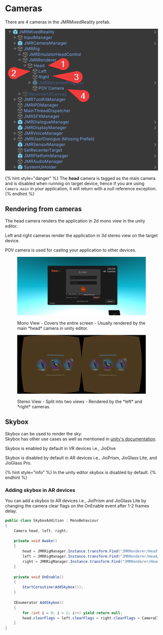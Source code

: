 # Cameras

There are 4 cameras in the JMRMixedReality prefab.

![](<../.gitbook/assets/image (97).png>)

{% hint style="danger" %}
The **head** camera is tagged as the main camera and is disabled when running on target device, hence if you are using `Camera.main` in your application, it will return with a null reference exception.
{% endhint %}

## Rendering from cameras

The head camera renders the application in 2d mono view in the unity editor.

Left and right cameras render the application in 3d stereo view on the target device.

POV camera is used for casting your application to other devices.&#x20;

<figure><img src="../.gitbook/assets/Screenshot_20230208-123424.jpg" alt=""><figcaption><p>Mono View - Covers the entire screen - Usually rendered by the main *head* camera in unity editor.</p></figcaption></figure>

<figure><img src="../.gitbook/assets/Screenshot_20230208-123926 (2).jpg" alt=""><figcaption><p>Stereo View - Split into two views - Rendered by the *left* and *right* cameras.</p></figcaption></figure>

## Skybox

Skybox can be used to render the sky. \
Skybox has other use cases as well as mentioned in [unity's documentation](https://docs.unity3d.com/Manual/skyboxes.html).

Skybox is enabled by default in VR devices i.e., JioDive

Skybox is disabled by default in AR devices i.e., JioPrism, JioGlass Lite, and JioGlass Pro.

{% hint style="info" %}
In the unity editor skybox is disabled by default.
{% endhint %}

### Adding skybox in AR devices

You can add a skybox to AR devices i.e., JioPrism and JioGlass Lite by changing the camera clear flags on the OnEnable event after 1-2 frames delay.

```csharp
public class SkyboxAddition : MonoBehaviour
{
    Camera head, left, right;

    private void Awake()
    {
        head = JMRRigManager.Instance.transform.Find("JMRRenderer/Head")?.GetComponent<Camera>();
        left = JMRRigManager.Instance.transform.Find("JMRRenderer/Head/Left")?.GetComponent<Camera>();
        right = JMRRigManager.Instance.transform.Find("JMRRenderer/Head/Right")?.GetComponent<Camera>();
    }

    private void OnEnable()
    {
        StartCoroutine(AddSkybox());
    }

    IEnumerator AddSkybox()
    {
        for (int i = 0; i < 2; i++) yield return null;
        head.clearFlags = left.clearFlags = right.clearFlags = CameraClearFlags.Skybox;
    }
}
```
